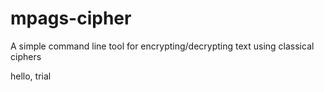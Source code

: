 # mpags-cipher
A simple command line tool for encrypting/decrypting text using classical ciphers

hello, trial